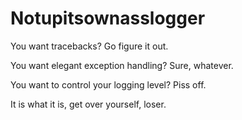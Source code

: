 # Notupitsownasslogger

You want tracebacks? Go figure it out.

You want elegant exception handling? Sure, whatever.

You want to control your logging level? Piss off.

It is what it is, get over yourself, loser.
